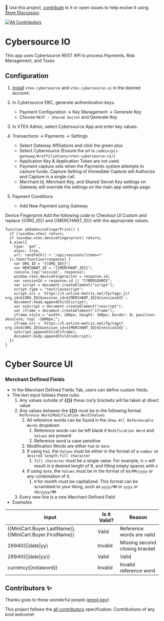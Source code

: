 📢 Use this project, [contribute](https://github.com/vtex-apps/cybersource) to it or open issues to help evolve it using [Store Discussion](https://github.com/vtex-apps/store-discussion).

<!-- ALL-CONTRIBUTORS-BADGE:START - Do not remove or modify this section -->

[![All Contributors](https://img.shields.io/badge/all_contributors-0-orange.svg?style=flat-square)](#contributors-)

<!-- ALL-CONTRIBUTORS-BADGE:END -->

# Cybersource IO

This app uses Cybersource REST API to process Payments, Risk Management, and Taxes

## Configuration

1. [Install](https://developers.vtex.com/vtex-developer-docs/docs/vtex-io-documentation-installing-an-app) `vtex.cybersource` and `vtex.cybersource-ui` in the desired account.

2. In Cybersource EBC, generate authentication keys.
	- Payment Configuration -> Key Management -> Generate Key
	- Choose `REST - Shared Secret` and Generate Key

3. In VTEX Admin, select Cybersource App and enter key values.

4. Transactions -> Payments -> Settings
	- Select Gateway Affiliations and click the green plus
	- Select Cybersource (Ensure the url is `/admin/pci-gateway/#/affiliations/vtex-cybersource-v1/`)
	- Application Key & Application Token are not used.
	- Payment capture sets when the Payments system attempts to caoture funds.  Capture Setting of Immediate Capture will Authorize and Capture in a single call.
	- Merchant Id, Merchant Key, and Shared Secret Key settings on Gateway will override the settings on the main app settings page.

5. Payment Conditions
	- Add New Payment using Gateway

Device Fingerprint
Add the following code to Checkout UI Custom and replace {{ORG_ID}} and {{MERCHANT_ID}} with the appropriate values.
```
function addsDeviceFingerPrint() {
  if (!window.vtex) return;
  if (window.vtex.deviceFingerprint) return;
  $.ajax({
    type: 'get',
    async: true,
    url: rootPath() + '/api/sessions?items=*'
  }).then(function(response) {
    var ORG_ID = "{{ORG_ID}}";
    var MERCHANT_ID = "{{MERCHANT_ID}}";
    console.log('session', response);
    window.vtex.deviceFingerprint = response.id;
    var sessionId = response.id || "CYBERSOURCE";
    var script = document.createElement("script");
    script.type = "text/javascript";
    script.src = `https://h.online-metrix.net/fp/tags.js?org_id=${ORG_ID}&session_id=${MERCHANT_ID}${sessionId}`;
    document.head.appendChild(script);
    var noScript = document.createElement("noscript");
    var iframe = document.createElement("iframe");
    iframe.style = "width: 100px; height: 100px; border: 0; position: absolute; top: -5000px;";
    iframe.src = `https://h.online-metrix.net/fp/tags?org_id=${ORG_ID}&session_id=${MERCHANT_ID}${sessionId}`;
    noScript.appendChild(iframe);
    document.body.appendChild(noScript);
  })
}
```

# Cyber Source UI

### Merchant Defined Fields
- In the Merchant Defined Fields Tab, users can define custom fields.
- The text input follows these rules
    1. Any values outside of **{{}}** these curly brackets will be taken at direct value
    2. Any values between the **{{}}** must be in the following format `Reference Word|Modification Word|Values`
        1. All reference words can be found in the `Show All Referencable Words` dropdown
            1. Reference words can be left blank if `Modification Word` and `Values` are present
            2. Reference word is case sensitive
        2. Modification Words are either `Pad` or `date`
        3. If using `Pad`, the `Values` must be either in the format of a `number` or `desired length:fill character`
            1. `fill character` must be a single value. For example, `9:x` will result in a desired length of 9, and filling empty spaces with x 
        4. If using `date`, the `Values` must be in the format of `dd/MM/yyyy` or any combination of it.
            1. `M` for month must be capitalized. This format can be scrambled to your liking, such as `yyyy/MM` or `yyyy` or `dd/yyyy/MM`
    3. Every new line is a new Merchant Defined Field
- Examples

| Input  | Is it Valid? | Reason |
| ------------- | ------------- | ------------- |
| {{MiniCart.Buyer.LastName}},{{MiniCart.Buyer.FirstName}}  | Valid  | Reference words are valid |
| 26940{{\|date\|yy}  | Invalid  | Missing second closing bracket |
| 26940{{\|date\|yy}}  | Valid  | Valid |
| currency{{notaword}}  | Invalid  | Invalid reference word |

## Contributors ✨

Thanks goes to these wonderful people ([emoji key](https://allcontributors.org/docs/en/emoji-key)):

<!-- ALL-CONTRIBUTORS-LIST:START - Do not remove or modify this section -->
<!-- prettier-ignore-start -->
<!-- markdownlint-disable -->
<!-- markdownlint-enable -->
<!-- prettier-ignore-end -->

<!-- ALL-CONTRIBUTORS-LIST:END -->

This project follows the [all-contributors](https://github.com/all-contributors/all-contributors) specification. Contributions of any kind welcome!
